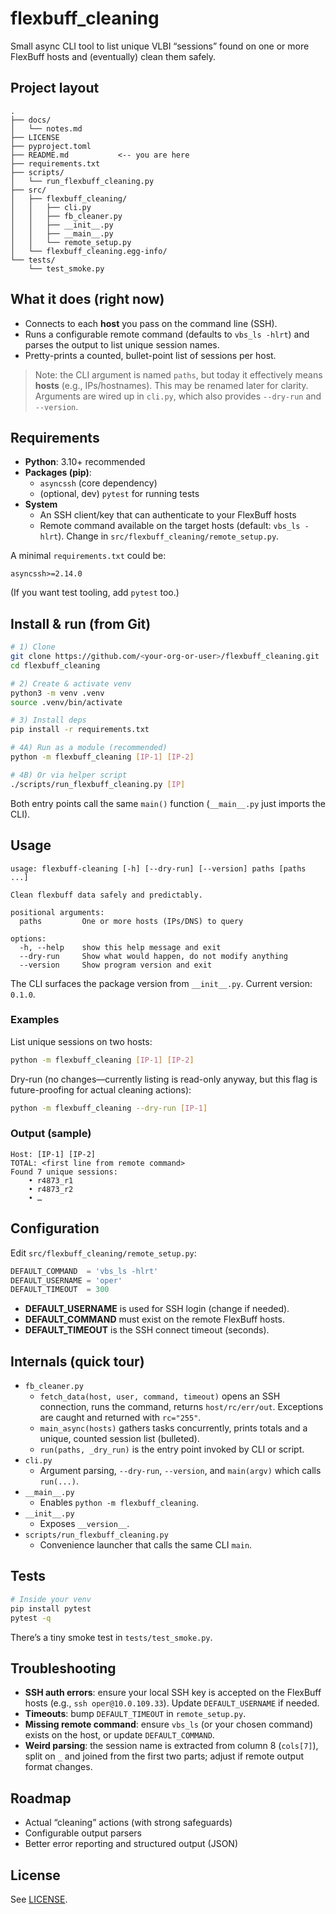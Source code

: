 # flexbuff_cleaning

Small async CLI tool to list unique VLBI “sessions” found on one or more FlexBuff hosts and (eventually) clean them safely.

## Project layout

```
.
├── docs/
│   └── notes.md
├── LICENSE
├── pyproject.toml
├── README.md           <-- you are here
├── requirements.txt
├── scripts/
│   └── run_flexbuff_cleaning.py
├── src/
│   ├── flexbuff_cleaning/
│   │   ├── cli.py
│   │   ├── fb_cleaner.py
│   │   ├── __init__.py
│   │   ├── __main__.py
│   │   └── remote_setup.py
│   └── flexbuff_cleaning.egg-info/
└── tests/
    └── test_smoke.py
```

## What it does (right now)

- Connects to each **host** you pass on the command line (SSH).
- Runs a configurable remote command (defaults to `vbs_ls -hlrt`) and parses the output to list unique session names.
- Pretty-prints a counted, bullet-point list of sessions per host.

> Note: the CLI argument is named `paths`, but today it effectively means **hosts** (e.g., IPs/hostnames). This may be renamed later for clarity. Arguments are wired up in `cli.py`, which also provides `--dry-run` and `--version`.

## Requirements

- **Python**: 3.10+ recommended
- **Packages (pip)**:
  - `asyncssh` (core dependency)
  - (optional, dev) `pytest` for running tests
- **System**
  - An SSH client/key that can authenticate to your FlexBuff hosts
  - Remote command available on the target hosts (default: `vbs_ls -hlrt`). Change in `src/flexbuff_cleaning/remote_setup.py`.

A minimal `requirements.txt` could be:

```
asyncssh>=2.14.0
```

(If you want test tooling, add `pytest` too.)

## Install & run (from Git)

```bash
# 1) Clone
git clone https://github.com/<your-org-or-user>/flexbuff_cleaning.git
cd flexbuff_cleaning

# 2) Create & activate venv
python3 -m venv .venv
source .venv/bin/activate

# 3) Install deps
pip install -r requirements.txt

# 4A) Run as a module (recommended)
python -m flexbuff_cleaning [IP-1] [IP-2]

# 4B) Or via helper script
./scripts/run_flexbuff_cleaning.py [IP]
```

Both entry points call the same `main()` function (`__main__.py` just imports the CLI).

## Usage

```
usage: flexbuff-cleaning [-h] [--dry-run] [--version] paths [paths ...]

Clean flexbuff data safely and predictably.

positional arguments:
  paths         One or more hosts (IPs/DNS) to query

options:
  -h, --help    show this help message and exit
  --dry-run     Show what would happen, do not modify anything
  --version     Show program version and exit
```

The CLI surfaces the package version from `__init__.py`. Current version: `0.1.0`.

### Examples

List unique sessions on two hosts:

```bash
python -m flexbuff_cleaning [IP-1] [IP-2]
```

Dry-run (no changes—currently listing is read-only anyway, but this flag is future-proofing for actual cleaning actions):

```bash
python -m flexbuff_cleaning --dry-run [IP-1]
```

### Output (sample)

```
Host: [IP-1] [IP-2]
TOTAL: <first line from remote command>
Found 7 unique sessions:
    • r4873_r1
    • r4873_r2
    • …
```

## Configuration

Edit `src/flexbuff_cleaning/remote_setup.py`:

```python
DEFAULT_COMMAND  = 'vbs_ls -hlrt'
DEFAULT_USERNAME = 'oper'
DEFAULT_TIMEOUT  = 300
```

- **DEFAULT_USERNAME** is used for SSH login (change if needed).
- **DEFAULT_COMMAND** must exist on the remote FlexBuff hosts.
- **DEFAULT_TIMEOUT** is the SSH connect timeout (seconds).

## Internals (quick tour)

- `fb_cleaner.py`  
  - `fetch_data(host, user, command, timeout)` opens an SSH connection, runs the command, returns `host/rc/err/out`. Exceptions are caught and returned with `rc="255"`.  
  - `main_async(hosts)` gathers tasks concurrently, prints totals and a unique, counted session list (bulleted).  
  - `run(paths, _dry_run)` is the entry point invoked by CLI or script.  
- `cli.py`  
  - Argument parsing, `--dry-run`, `--version`, and `main(argv)` which calls `run(...)`.  
- `__main__.py`  
  - Enables `python -m flexbuff_cleaning`.  
- `__init__.py`  
  - Exposes `__version__`.  
- `scripts/run_flexbuff_cleaning.py`  
  - Convenience launcher that calls the same CLI `main`.  

## Tests

```bash
# Inside your venv
pip install pytest
pytest -q
```

There’s a tiny smoke test in `tests/test_smoke.py`.

## Troubleshooting

- **SSH auth errors**: ensure your local SSH key is accepted on the FlexBuff hosts (e.g., `ssh oper@10.0.109.33`). Update `DEFAULT_USERNAME` if needed.  
- **Timeouts**: bump `DEFAULT_TIMEOUT` in `remote_setup.py`.  
- **Missing remote command**: ensure `vbs_ls` (or your chosen command) exists on the host, or update `DEFAULT_COMMAND`.  
- **Weird parsing**: the session name is extracted from column 8 (`cols[7]`), split on `_` and joined from the first two parts; adjust if remote output format changes.  

## Roadmap

- Actual “cleaning” actions (with strong safeguards)
- Configurable output parsers
- Better error reporting and structured output (JSON)

## License

See [LICENSE](./LICENSE).
